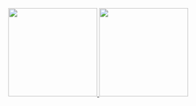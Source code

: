 <div>
  <a href="https://github.com/marcosbaccin">
  <img height="180em" src="https://github-readme-stats.vercel.app/api?username=marcosbaccin&show_icons=true&theme=dark&include_all_commits=true&count_private=true"/>
  <img height="180em" src="https://github-readme-stats.vercel.app/api/top-langs/?username=marcosbaccin&layout=compact&langs_count=16&theme=dark"/>
</div>

<div>
  
</div>
  
